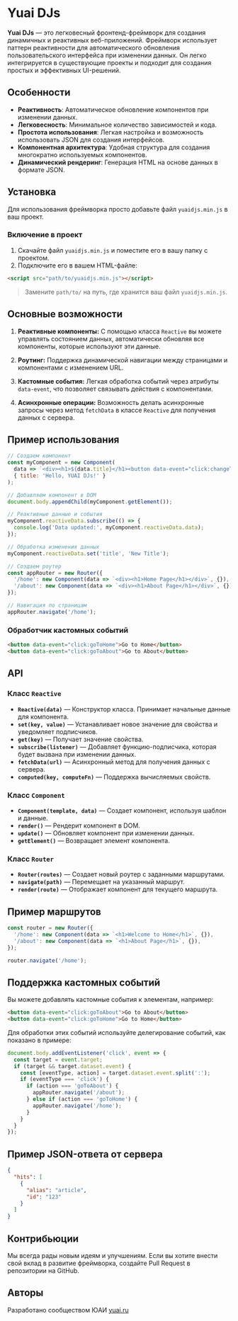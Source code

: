 
# Yuai DJs

**Yuai DJs** — это легковесный фронтенд-фреймворк для создания динамичных и реактивных веб-приложений. Фреймворк использует паттерн реактивности для автоматического обновления пользовательского интерфейса при изменении данных. Он легко интегрируется в существующие проекты и подходит для создания простых и эффективных UI-решений.

## Особенности

- **Реактивность**: Автоматическое обновление компонентов при изменении данных.
- **Легковесность**: Минимальное количество зависимостей и кода.
- **Простота использования**: Легкая настройка и возможность использовать JSON для создания интерфейсов.
- **Компонентная архитектура**: Удобная структура для создания многократно используемых компонентов.
- **Динамический рендеринг**: Генерация HTML на основе данных в формате JSON.

## Установка

Для использования фреймворка просто добавьте файл `yuaidjs.min.js` в ваш проект.

### Включение в проект

1. Скачайте файл `yuaidjs.min.js` и поместите его в вашу папку с проектом.
2. Подключите его в вашем HTML-файле:

```html
<script src="path/to/yuaidjs.min.js"></script>
```

> Замените `path/to/` на путь, где хранится ваш файл `yuaidjs.min.js`.

## Основные возможности

1. **Реактивные компоненты:** С помощью класса `Reactive` вы можете управлять состоянием данных, автоматически обновляя все компоненты, которые используют эти данные.
   
2. **Роутинг:** Поддержка динамической навигации между страницами и компонентами с изменением URL.

3. **Кастомные события:** Легкая обработка событий через атрибуты `data-event`, что позволяет связывать действия с компонентами.

4. **Асинхронные операции:** Возможность делать асинхронные запросы через метод `fetchData` в классе `Reactive` для получения данных с сервера.

## Пример использования

```javascript
// Создаем компонент
const myComponent = new Component(
  data => `<div><h1>${data.title}</h1><button data-event="click:changeTitle">Change Title</button></div>`,
  { title: 'Hello, YUAI DJs!' }
);

// Добавляем компонент в DOM
document.body.appendChild(myComponent.getElement());

// Реактивные данные и события
myComponent.reactiveData.subscribe(() => {
  console.log('Data updated:', myComponent.reactiveData.data);
});

// Обработка изменения данных
myComponent.reactiveData.set('title', 'New Title');

// Создаем роутер
const appRouter = new Router({
  '/home': new Component(data => `<div><h1>Home Page</h1></div>`, {}),
  '/about': new Component(data => `<div><h1>About Page</h1></div>`, {})
});

// Навигация по страницам
appRouter.navigate('/home');
```

### Обработчик кастомных событий

```html
<button data-event="click:goToHome">Go to Home</button>
<button data-event="click:goToAbout">Go to About</button>
```

## API

### Класс `Reactive`

- **`Reactive(data)`** — Конструктор класса. Принимает начальные данные для компонента.
- **`set(key, value)`** — Устанавливает новое значение для свойства и уведомляет подписчиков.
- **`get(key)`** — Получает значение свойства.
- **`subscribe(listener)`** — Добавляет функцию-подписчика, которая будет вызвана при изменении данных.
- **`fetchData(url)`** — Асинхронный метод для получения данных с сервера.
- **`computed(key, computeFn)`** — Поддержка вычисляемых свойств.

### Класс `Component`

- **`Component(template, data)`** — Создает компонент, используя шаблон и данные.
- **`render()`** — Рендерит компонент в DOM.
- **`update()`** — Обновляет компонент при изменении данных.
- **`getElement()`** — Возвращает элемент компонента.

### Класс `Router`

- **`Router(routes)`** — Создает новый роутер с заданными маршрутами.
- **`navigate(path)`** — Перемещает на указанный маршрут.
- **`render(route)`** — Отображает компонент для текущего маршрута.

## Пример маршрутов

```javascript
const router = new Router({
  '/home': new Component(data => `<h1>Welcome to Home</h1>`, {}),
  '/about': new Component(data => `<h1>About Page</h1>`, {}),
});

router.navigate('/home');
```

## Поддержка кастомных событий

Вы можете добавлять кастомные события к элементам, например:

```html
<button data-event="click:goToAbout">Go to About</button>
<button data-event="click:goToHome">Go to Home</button>
```

Для обработки этих событий используйте делегирование событий, как показано в примере:

```javascript
document.body.addEventListener('click', event => {
  const target = event.target;
  if (target && target.dataset.event) {
    const [eventType, action] = target.dataset.event.split(':');
    if (eventType === 'click') {
      if (action === 'goToAbout') {
        appRouter.navigate('/about');
      } else if (action === 'goToHome') {
        appRouter.navigate('/home');
      }
    }
  }
});
```
## Пример JSON-ответа от сервера
```json
{
  "hits": [
    {
      "alias": "article",
      "id": "123"
    }
  ]
}
```
## Контрибьюции

Мы всегда рады новым идеям и улучшениям. Если вы хотите внести свой вклад в развитие фреймворка, создайте Pull Request в репозитории на GitHub.

## Авторы

Разработано сообществом ЮАИ [yuai.ru](https://yuai.ru) 
